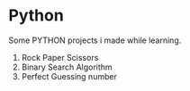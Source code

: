 # Python
Some PYTHON projects i made while learning.
1. Rock Paper Scissors
2. Binary Search Algorithm
3. Perfect Guessing number
